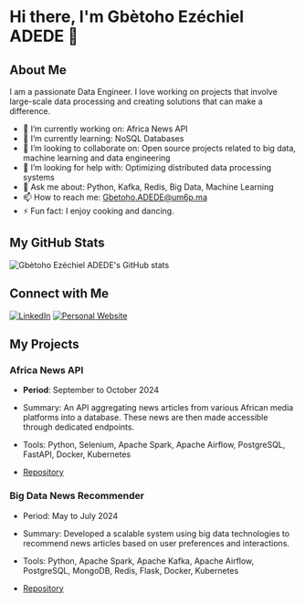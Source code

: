 
# Hi there, I'm Gbètoho Ezéchiel ADEDE 👋

## About Me

I am a passionate Data Engineer. I love working on projects that involve large-scale data processing and creating solutions that can make a difference.

- 🔭 I’m currently working on: Africa News API
- 🌱 I’m currently learning: NoSQL Databases
- 👯 I’m looking to collaborate on: Open source projects related to big data, machine learning and data engineering
- 🤔 I’m looking for help with: Optimizing distributed data processing systems
- 💬 Ask me about: Python, Kafka, Redis, Big Data, Machine Learning
- 📫 How to reach me: Gbetoho.ADEDE@um6p.ma
- ⚡ Fun fact: I enjoy cooking and dancing.

## My GitHub Stats

![Gbètoho Ezéchiel ADEDE's GitHub stats](https://github-readme-stats.vercel.app/api?username=Starias22&show_icons=true&theme=radical)

## Connect with Me

[![LinkedIn](https://img.shields.io/badge/LinkedIn-blue?style=flat&logo=linkedin&labelColor=blue)](https://www.linkedin.com/in/starias22/)
[![Personal Website](https://img.shields.io/badge/Website-red?style=flat&logo=google-chrome&labelColor=red)](https://starias22.github.io/)

## My Projects

### Africa News API

- **Period**: September to October 2024
  
- Summary: An API aggregating news articles from various African media platforms into a database. These news are then made accessible through dedicated endpoints.
  
- Tools: Python, Selenium, Apache Spark, Apache Airflow, PostgreSQL, FastAPI, Docker, Kubernetes

- [Repository](https://github.com/Starias22/Africa-News-API)
  
### Big Data News Recommender

- Period: May to July 2024

- Summary: Developed a scalable system using big data technologies to recommend news articles based on user preferences and interactions.

- Tools: Python, Apache Spark, Apache Kafka, Apache Airflow, PostgreSQL, MongoDB, Redis, Flask, Docker, Kubernetes


- [Repository](https://github.com/Starias22/Big-Data-News-Recommender)
<!--- [Read More](https://starias22.github.io/big-data-news-recommender) -->

